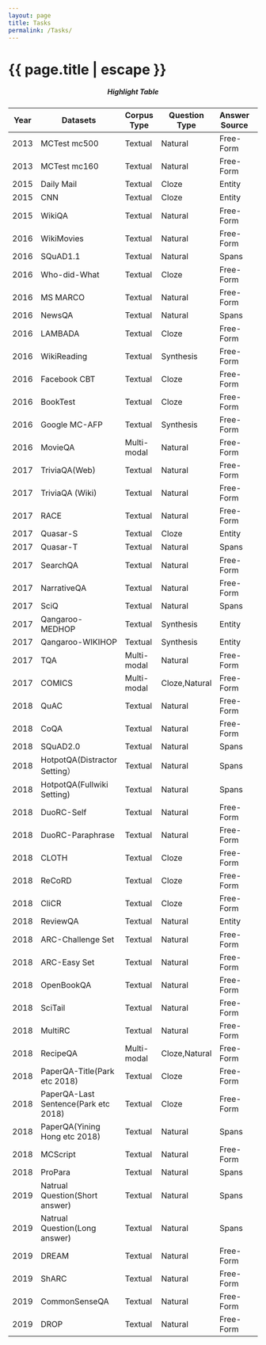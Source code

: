 ```yaml
---
layout: page
title: Tasks
permalink: /Tasks/
---
```

<h1 class="page-title">{{ page.title | escape }}</h1>
 
 <div class="section"   align="center" >
     <h5>Highlight Table</h5> 
     <div class="row"  >
          <table align="center"  class="striped">
               <thead>
                 <tr>  
        <th>Year</th>
        <th>Datasets</th>
        <th>Corpus Type</th>
        <th>Question Type</th>
        <th>Answer Source</th>
        <th>Answer Type</th>
        <th>Paper download</th>
    </tr>
   </thead>
   <tbody>	
	<tr>
        <td>2013</td>
        <td>MCTest  mc500</td>
        <td>Textual</td>
        <td>Natural</td>
        <td>Free-Form</td>
        <td>Multichoice</td>
        <td><button onclick="window.open('https://mattr1.github.io/mctest/MCTest_EMNLP2013.pdf');">Paper</button></td>
    </tr>
    <tr>
        <td>2013</td>
        <td>MCTest  mc160</td>
        <td>Textual</td>
        <td>Natural</td>
        <td>Free-Form</td>
        <td>Multichoice</td>
        <td><button onclick="window.open('https://mattr1.github.io/mctest/MCTest_EMNLP2013.pdf');">Paper</button></td>
    </tr>
    <tr>
        <td>2015</td>
        <td>Daily Mail</td>
        <td>Textual</td>
        <td>Cloze</td>
        <td>Entity</td>
        <td>Natural</td>
        <td><button onclick="window.open('https://arxiv.org/abs/1506.03340');">Paper</button></td>
    </tr>
    <tr>
        <td>2015</td>
        <td>CNN</td>
        <td>Textual</td>
        <td>Cloze</td>
        <td>Entity</td>
        <td>Natural</td>
        <td><button onclick="window.open('https://arxiv.org/abs/1506.03340');">Paper</button></td>
    </tr>
    <tr>
        <td>2015</td>
        <td>WikiQA </td>
        <td>Textual</td>
        <td>Natural</td>
        <td>Free-Form</td>
        <td>Natural</td>
        <td><button onclick="window.open('https://aclweb.org/anthology/D15-1237/');">Paper</button></td>
    </tr>
    <tr>
        <td>2016</td>
        <td>WikiMovies</td>
        <td>Textual</td>
        <td>Natural</td>
        <td>Free-Form</td>
        <td>Natural</td>
        <td><button onclick="window.open('https://aclweb.org/anthology/D16-1147');">Paper</button></td>
    </tr>
    <tr>
        <td>2016</td>
        <td>SQuAD1.1</td>
        <td>Textual</td>
        <td>Natural</td>
        <td>Spans</td>
        <td>Natural</td>
        <td><button onclick="window.open('https://arxiv.org/abs/1606.05250');">Paper</button></td>
    </tr>
    <tr>
        <td>2016</td>
        <td>Who-did-What</td>
        <td>Textual</td>
        <td>Cloze</td>
        <td>Free-Form</td>
        <td>Natural</td>
        <td><button onclick="window.open('https://aclweb.org/anthology/D16-1241');">Paper</button></td>
    </tr>
    <tr>
        <td>2016</td>
        <td>MS MARCO</td>
        <td>Textual</td>
        <td>Natural</td>
        <td>Free-Form</td>
        <td>Natural</td>
        <td><button onclick="window.open('https://arxiv.org/pdf/1611.09268.pdf');">Paper</button></td>
    </tr>
    <tr>
        <td>2016</td>
        <td>NewsQA </td>
        <td>Textual</td>
        <td>Natural</td>
        <td>Spans</td>
        <td>Natural</td>
        <td><button onclick="window.open('https://arxiv.org/pdf/1611.09830.pdf');">Paper</button></td>
    </tr>
    <tr>
        <td>2016</td>
        <td>LAMBADA </td>
        <td>Textual</td>
        <td>Cloze</td>
        <td>Free-Form</td>
        <td>Natural</td>
        <td><button onclick="window.open('https://arxiv.org/pdf/1606.06031.pdf');">Paper</button></td>
    </tr>
    <tr>
        <td>2016</td>
        <td>WikiReading</td>
        <td>Textual</td>
        <td>Synthesis</td>
        <td>Free-Form</td>
        <td>Natural</td>
        <td><button onclick="window.open('https://arxiv.org/pdf/1608.03542.pdf');">Paper</button></td>
    </tr>
    <tr>
        <td>2016</td>
        <td>Facebook CBT</td>
        <td>Textual</td>
        <td>Cloze</td>
        <td>Free-Form</td>
        <td>Multichoice</td>
        <td><button onclick="window.open('https://research.fb.com/publications/the-goldilocks-principle-reading-childrens-books-with-explicit-memory-representations/');">Paper</button></td>
    </tr>
    <tr>
        <td>2016</td>
        <td>BookTest</td>
        <td>Textual</td>
        <td>Cloze</td>
        <td>Free-Form</td>
        <td>Multichoice</td>
        <td><button onclick="window.open('https://arxiv.org/pdf/1610.00956');">Paper</button></td>
    </tr>
    <tr>
        <td>2016</td>
        <td>Google MC-AFP</td>
        <td>Textual</td>
        <td>Synthesis</td>
        <td>Free-Form</td>
        <td>Multichoice</td>
        <td><button onclick="window.open('https://arxiv.org/pdf/1612.04342v1.pdf');">Paper</button></td>
    </tr>
    <tr>
        <td>2016</td>
        <td>MovieQA</td>
        <td>Multi-modal</td>
        <td>Natural</td>
        <td>Free-Form</td>
        <td>Multichoice</td>
        <td><button onclick="window.open('http://movieqa.cs.toronto.edu/static/files/CVPR2016_MovieQA.pdf');">Paper</button></td>
    </tr>
    <tr>
        <td>2017</td>
        <td>TriviaQA(Web)</td>
        <td>Textual</td>
        <td>Natural</td>
        <td>Free-Form</td>
        <td>Natural</td>
        <td><button onclick="window.open('https://arxiv.org/pdf/1705.03551.pdf');">Paper</button></td>
    </tr>
    <tr>
        <td>2017</td>
        <td>TriviaQA (Wiki)</td>
        <td>Textual</td>
        <td>Natural</td>
        <td>Free-Form</td>
        <td>Natural</td>
        <td><button onclick="window.open('https://arxiv.org/pdf/1705.03551.pdf');">Paper</button></td>
    </tr>
    <tr>
        <td>2017</td>
        <td>RACE </td>
        <td>Textual</td>
        <td>Natural</td>
        <td>Free-Form</td>
        <td>Multichoice</td>
        <td><button onclick="window.open('https://arxiv.org/pdf/1704.04683.pdf');">Paper</button></td>
    </tr>
    <tr>
        <td>2017</td>
        <td>Quasar-S</td>
        <td>Textual</td>
        <td>Cloze</td>
        <td>Entity</td>
        <td>Multichoice</td>
        <td><button onclick="window.open('https://arxiv.org/pdf/1707.03904');">Paper</button></td>
    </tr>
    <tr>
        <td>2017</td>
        <td>Quasar-T</td>
        <td>Textual</td>
        <td>Natural</td>
        <td>Spans</td>
        <td>Natural</td>
        <td><button onclick="window.open('https://arxiv.org/pdf/1707.03904');">Paper</button></td>
    </tr>
    <tr>
        <td>2017</td>
        <td>SearchQA</td>
        <td>Textual</td>
        <td>Natural</td>
        <td>Free-Form</td>
        <td>Natural</td>
        <td><button onclick="window.open('https://arxiv.org/pdf/1704.05179');">Paper</button></td>
    </tr>
    <tr>
        <td>2017</td>
        <td>NarrativeQA</td>
        <td>Textual</td>
        <td>Natural</td>
        <td>Free-Form</td>
        <td>Natural</td>
        <td><button onclick="window.open('https://arxiv.org/pdf/1712.07040.pdf');">Paper</button></td>
    </tr>
    <tr>
        <td>2017</td>
        <td>SciQ</td>
        <td>Textual</td>
        <td>Natural</td>
        <td>Spans</td>
        <td>Multichoice</td>
        <td><button onclick="window.open('https://arxiv.org/pdf/1707.06209.pdf');">Paper</button></td>
    </tr>
    <tr>
        <td>2017</td>
        <td>Qangaroo-MEDHOP</td>
        <td>Textual</td>
        <td>Synthesis</td>
        <td>Entity</td>
        <td>Multichoice</td>
        <td><button onclick="window.open('https://www.mitpressjournals.org/doi/pdf/10.1162/tacl_a_00021');">Paper</button></td>
    </tr>
    <tr>
        <td>2017</td>
        <td>Qangaroo-WIKIHOP</td>
        <td>Textual</td>
        <td>Synthesis</td>
        <td>Entity</td>
        <td>Multichoice</td>
        <td><button onclick="window.open('https://www.mitpressjournals.org/doi/pdf/10.1162/tacl_a_00021');">Paper</button></td>
    </tr>
    <tr>
        <td>2017</td>
        <td>TQA</td>
        <td>Multi-modal</td>
        <td>Natural</td>
        <td>Free-Form</td>
        <td>Multichoice</td>
        <td><button onclick="window.open('http://openaccess.thecvf.com/content_cvpr_2017/papers/Kembhavi_Are_You_Smarter_CVPR_2017_paper.pdf');">Paper</button></td>
    </tr>
    <tr>
        <td>2017</td>
        <td>COMICS</td>
        <td>Multi-modal</td>
        <td>Cloze,Natural</td>
        <td>Free-Form</td>
        <td>Multichoice</td>
        <td><button onclick="window.open('https://arxiv.org/abs/1611.05118');">Paper</button></td>
    </tr>
    <tr>
        <td>2018</td>
        <td>QuAC</td>
        <td>Textual</td>
        <td>Natural</td>
        <td>Free-Form</td>
        <td>Natural</td>
        <td><button onclick="window.open('https://arxiv.org/abs/1808.07036v2');">Paper</button></td>
    </tr>
    <tr>
        <td>2018</td>
        <td>CoQA</td>
        <td>Textual</td>
        <td>Natural</td>
        <td>Free-Form</td>
        <td>Natural</td>
        <td><button onclick="window.open('https://arxiv.org/pdf/1808.07042.pdf');">Paper</button></td>
    </tr>
    <tr>
        <td>2018</td>
        <td>SQuAD2.0</td>
        <td>Textual</td>
        <td>Natural</td>
        <td>Spans</td>
        <td>Natural</td>
        <td><button onclick="window.open('https://arxiv.org/pdf/1806.03822.pdf');">Paper</button></td>
    </tr>
    <tr>
        <td>2018</td>
        <td>HotpotQA(Distractor Setting）</td>
        <td>Textual</td>
        <td>Natural</td>
        <td>Spans</td>
        <td>Natural</td>
        <td><button onclick="window.open('https://arxiv.org/pdf/1809.09600.pdf');">Paper</button></td>
    </tr>
    <tr>
        <td>2018</td>
        <td>HotpotQA(Fullwiki Setting)</td>
        <td>Textual</td>
        <td>Natural</td>
        <td>Spans</td>
        <td>Natural</td>
        <td><button onclick="window.open('https://arxiv.org/pdf/1809.09600.pdf');">Paper</button></td>
    </tr>
    <tr>
        <td>2018</td>
        <td>DuoRC-Self</td>
        <td>Textual</td>
        <td>Natural</td>
        <td>Free-Form</td>
        <td>Natural</td>
        <td><button onclick="window.open('https://arxiv.org/pdf/1804.07927.pdf');">Paper</button></td>
    </tr>
    <tr>
        <td>2018</td>
        <td>DuoRC-Paraphrase</td>
        <td>Textual</td>
        <td>Natural</td>
        <td>Free-Form</td>
        <td>Natural</td>
        <td><button onclick="window.open('https://arxiv.org/pdf/1804.07927.pdf');">Paper</button></td>
    </tr>
    <tr>
        <td>2018</td>
        <td>CLOTH</td>
        <td>Textual</td>
        <td>Cloze</td>
        <td>Free-Form</td>
        <td>Natural</td>
        <td><button onclick="window.open('https://arxiv.org/abs/1711.03225');">Paper</button></td>
    </tr>
    <tr>
        <td>2018</td>
        <td>ReCoRD</td>
        <td>Textual</td>
        <td>Cloze</td>
        <td>Free-Form</td>
        <td>Natural</td>
        <td><button onclick="window.open('https://arxiv.org/pdf/1810.12885.pdf');">Paper</button></td>
    </tr>
    <tr>
        <td>2018</td>
        <td>CliCR</td>
        <td>Textual</td>
        <td>Cloze</td>
        <td>Free-Form</td>
        <td>Natural</td>
        <td><button onclick="window.open('https://arxiv.org/abs/1803.09720');">Paper</button></td>
    </tr>
    <tr>
        <td>2018</td>
        <td>ReviewQA</td>
        <td>Textual</td>
        <td>Natural</td>
        <td>Entity</td>
        <td>Multichoice</td>
        <td><button onclick="window.open('https://arxiv.org/pdf/1810.12196.pdf');">Paper</button></td>
    </tr>
    <tr>
        <td>2018</td>
        <td>ARC-Challenge Set</td>
        <td>Textual</td>
        <td>Natural</td>
        <td>Free-Form</td>
        <td>Multichoice</td>
        <td><button onclick="window.open('http://ai2-website.s3.amazonaws.com/publications/AI2ReasoningChallenge2018.pdf');">Paper</button></td>
    </tr>
    <tr>
        <td>2018</td>
        <td>ARC-Easy Set</td>
        <td>Textual</td>
        <td>Natural</td>
        <td>Free-Form</td>
        <td>Multichoice</td>
        <td><button onclick="window.open('http://ai2-website.s3.amazonaws.com/publications/AI2ReasoningChallenge2018.pdf');">Paper</button></td>
    </tr>
    <tr>
        <td>2018</td>
        <td>OpenBookQA</td>
        <td>Textual</td>
        <td>Natural</td>
        <td>Free-Form</td>
        <td>Multichoice</td>
        <td><button onclick="window.open('https://arxiv.org/pdf/1809.02789.pdf');">Paper</button></td>
    </tr>
    <tr>
        <td>2018</td>
        <td>SciTail</td>
        <td>Textual</td>
        <td>Natural</td>
        <td>Free-Form</td>
        <td>Multichoice</td>
        <td><button onclick="window.open('https://www.aaai.org/ocs/index.php/AAAI/AAAI18/paper/viewFile/17368/16067');">Paper</button></td>
    </tr>
    <tr>
        <td>2018</td>
        <td>MultiRC</td>
        <td>Textual</td>
        <td>Natural</td>
        <td>Free-Form</td>
        <td>Multichoice</td>
        <td><button onclick="window.open('http://cogcomp.org/page/publication_view/833');">Paper</button></td>
    </tr>
    <tr>
        <td>2018</td>
        <td>RecipeQA</td>
        <td>Multi-modal</td>
        <td>Cloze,Natural</td>
        <td>Free-Form</td>
        <td>Multichoice</td>
        <td><button onclick="window.open('https://arxiv.org/pdf/1809.00812.pdf');">Paper</button></td>
    </tr>
    <tr>
        <td>2018</td>
        <td>PaperQA-Title(Park etc 2018)</td>
        <td>Textual</td>
        <td>Cloze</td>
        <td>Free-Form</td>
        <td>Multichoice</td>
        <td><button onclick="window.open('https://ieeexplore.ieee.org/stamp/stamp.jsp?arnumber:8606080');">Paper</button></td>
    </tr>
    <tr>
        <td>2018</td>
        <td>PaperQA-Last Sentence(Park etc 2018)</td>
        <td>Textual</td>
        <td>Cloze</td>
        <td>Free-Form</td>
        <td>Multichoice</td>
        <td><button onclick="window.open('https://ieeexplore.ieee.org/stamp/stamp.jsp?arnumber:8606080');">Paper</button></td>
    </tr>
    <tr>
        <td>2018</td>
        <td>PaperQA(Yining Hong etc 2018)</td>
        <td>Textual</td>
        <td>Natural</td>
        <td>Spans</td>
        <td>Natural</td>
        <td><button onclick="window.open('http://www.cs.sjtu.edu.cn/~wang-xb/wireless_new/material/Final2018/EE/洪逸宁,章学恒,吴峥-report.pdf');">Paper</button></td>
    </tr>
    <tr>
        <td>2018</td>
        <td>MCScript</td>
        <td>Textual</td>
        <td>Natural</td>
        <td>Free-Form</td>
        <td>Multichoice</td>
        <td><button onclick="window.open('https://arxiv.org/pdf/1803.05223');">Paper</button></td>
    </tr>
    <tr>
        <td>2018</td>
        <td>ProPara</td>
        <td>Textual</td>
        <td>Natural</td>
        <td>Spans</td>
        <td>Natural</td>
        <td><button onclick="window.open('https://arxiv.org/pdf/1805.06975.pdf');">Paper</button></td>
    </tr>
    <tr>
        <td>2019</td>
        <td>Natrual Question(Short answer)</td>
        <td>Textual</td>
        <td>Natural</td>
        <td>Spans</td>
        <td>Natural</td>
        <td><button onclick="window.open('https://ai.google/research/pubs/pub47761');">Paper</button></td>
    </tr>
    <tr>
        <td>2019</td>
        <td>Natrual Question(Long answer)</td>
        <td>Textual</td>
        <td>Natural</td>
        <td>Spans</td>
        <td>Natural</td>
        <td><button onclick="window.open('https://ai.google/research/pubs/pub47761');">Paper</button></td>
    </tr>
    <tr>
        <td>2019</td>
        <td>DREAM</td>
        <td>Textual</td>
        <td>Natural</td>
        <td>Free-Form</td>
        <td>Multichoice</td>
        <td><button onclick="window.open('https://arxiv.org/pdf/1902.00164.pdf');">Paper</button></td>
    </tr>
    <tr>
        <td>2019</td>
        <td>ShARC</td>
        <td>Textual</td>
        <td>Natural</td>
        <td>Free-Form</td>
        <td>Multichoice</td>
        <td><button onclick="window.open('https://arxiv.org/abs/1809.01494');">Paper</button></td>
    </tr>
    <tr>
        <td>2019</td>
        <td>CommonSenseQA</td>
        <td>Textual</td>
        <td>Natural</td>
        <td>Free-Form</td>
        <td>Multichoice</td>
        <td><button onclick="window.open('https://arxiv.org/pdf/1811.00937.pdf');">Paper</button></td>
    </tr>
    <tr>
        <td>2019</td>
        <td>DROP</td>
        <td>Textual</td>
        <td>Natural</td>
        <td>Free-Form</td>
        <td>Natural</td>
        <td><button onclick="window.open('https://arxiv.org/abs/1903.00161');">Paper</button></td>
    </tr>
	</tbody>
            </table>
          </div>
    </div>
